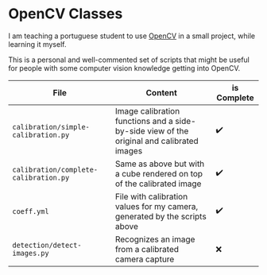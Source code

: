 # OpenCV Classes

I am teaching a portuguese student to use [OpenCV](https://opencv.org/) in a small project, while learning it myself.

This is a personal and well-commented set of scripts that might be useful for people with some computer vision knowledge getting into OpenCV.

| File        | Content           | is Complete  |
| ----------- |-------------| -----|
| `calibration/simple-calibration.py`    | Image calibration functions and a side-by-side view of the original and calibrated images | :heavy_check_mark: |
| `calibration/complete-calibration.py`  | Same as above but with a cube rendered on top of the calibrated image | :heavy_check_mark: |
| `coeff.yml`| File with calibration values for my camera, generated by the scripts above | :heavy_check_mark: |
| `detection/detect-images.py`| Recognizes an image from a calibrated camera capture | :x: |
